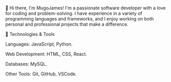 👋 Hi there, I'm MugoJames!
I'm a passionate software developer with a love for coding and problem-solving. I have experience in a variety of programming languages and frameworks, and I enjoy working on both personal and professional projects that make a difference.

🔧 Technologies & Tools

Languages: JavaScript, Python.

Web Development: HTML, CSS, React.

Databases: MySQL.

Other Tools: Git, GitHub, VSCode.
